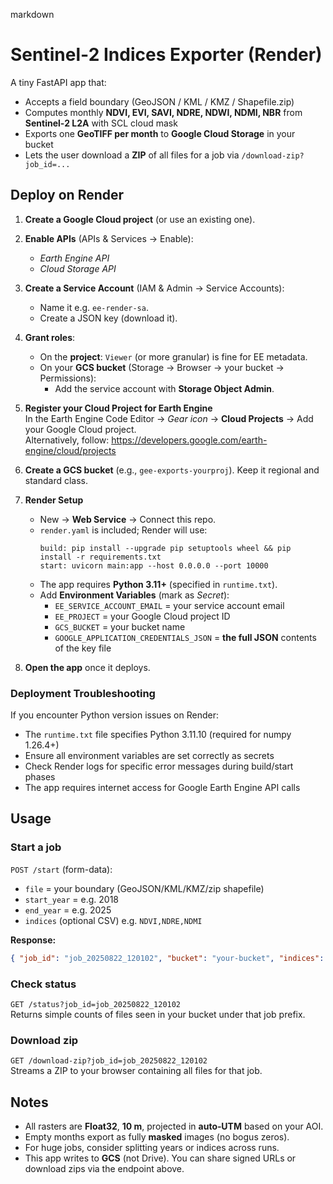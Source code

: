 markdown
# Sentinel‑2 Indices Exporter (Render)

A tiny FastAPI app that:
- Accepts a field boundary (GeoJSON / KML / KMZ / Shapefile.zip)
- Computes monthly **NDVI, EVI, SAVI, NDRE, NDWI, NDMI, NBR** from **Sentinel‑2 L2A** with SCL cloud mask
- Exports one **GeoTIFF per month** to **Google Cloud Storage** in your bucket
- Lets the user download a **ZIP** of all files for a job via `/download-zip?job_id=...`

## Deploy on Render

1) **Create a Google Cloud project** (or use an existing one).

2) **Enable APIs** (APIs & Services → Enable):
   - *Earth Engine API*
   - *Cloud Storage API*

3) **Create a Service Account** (IAM & Admin → Service Accounts):
   - Name it e.g. `ee-render-sa`.
   - Create a JSON key (download it).

4) **Grant roles**:
   - On the **project**: `Viewer` (or more granular) is fine for EE metadata.
   - On your **GCS bucket** (Storage → Browser → your bucket → Permissions):
     - Add the service account with **Storage Object Admin**.

5) **Register your Cloud Project for Earth Engine**  
   In the Earth Engine Code Editor → *Gear icon* → **Cloud Projects** → Add your Google Cloud project.  
   Alternatively, follow: https://developers.google.com/earth-engine/cloud/projects

6) **Create a GCS bucket** (e.g., `gee-exports-yourproj`). Keep it regional and standard class.

7) **Render Setup**
   - New → **Web Service** → Connect this repo.
   - `render.yaml` is included; Render will use:
     ```
     build: pip install --upgrade pip setuptools wheel && pip install -r requirements.txt
     start: uvicorn main:app --host 0.0.0.0 --port 10000
     ```
   - The app requires **Python 3.11+** (specified in `runtime.txt`).
   - Add **Environment Variables** (mark as *Secret*):
     - `EE_SERVICE_ACCOUNT_EMAIL` = your service account email
     - `EE_PROJECT` = your Google Cloud project ID
     - `GCS_BUCKET` = your bucket name
     - `GOOGLE_APPLICATION_CREDENTIALS_JSON` = **the full JSON** contents of the key file

8) **Open the app** once it deploys.

### Deployment Troubleshooting

If you encounter Python version issues on Render:
- The `runtime.txt` file specifies Python 3.11.10 (required for numpy 1.26.4+)
- Ensure all environment variables are set correctly as secrets
- Check Render logs for specific error messages during build/start phases
- The app requires internet access for Google Earth Engine API calls

## Usage

### Start a job
`POST /start` (form-data):
- `file` = your boundary (GeoJSON/KML/KMZ/zip shapefile)
- `start_year` = e.g. 2018
- `end_year` = e.g. 2025
- `indices` (optional CSV) e.g. `NDVI,NDRE,NDMI`

**Response:**
```json
{ "job_id": "job_20250822_120102", "bucket": "your-bucket", "indices": ["NDVI", ...], "years": [2018, 2025] }
```

### Check status
`GET /status?job_id=job_20250822_120102`  
Returns simple counts of files seen in your bucket under that job prefix.

### Download zip
`GET /download-zip?job_id=job_20250822_120102`  
Streams a ZIP to your browser containing all files for that job.

## Notes
- All rasters are **Float32**, **10 m**, projected in **auto‑UTM** based on your AOI.
- Empty months export as fully **masked** images (no bogus zeros).
- For huge jobs, consider splitting years or indices across runs.
- This app writes to **GCS** (not Drive). You can share signed URLs or download zips via the endpoint above.
